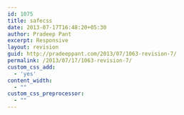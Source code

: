 ```yaml
---
id: 1075
title: safecss
date: 2013-07-17T16:48:20+05:30
author: Pradeep Pant
excerpt: Responsive
layout: revision
guid: http://pradeeppant.com/2013/07/1063-revision-7/
permalink: /2013/07/17/1063-revision-7/
custom_css_add:
  - 'yes'
content_width:
  - ""
custom_css_preprocessor:
  - ""
---
```

